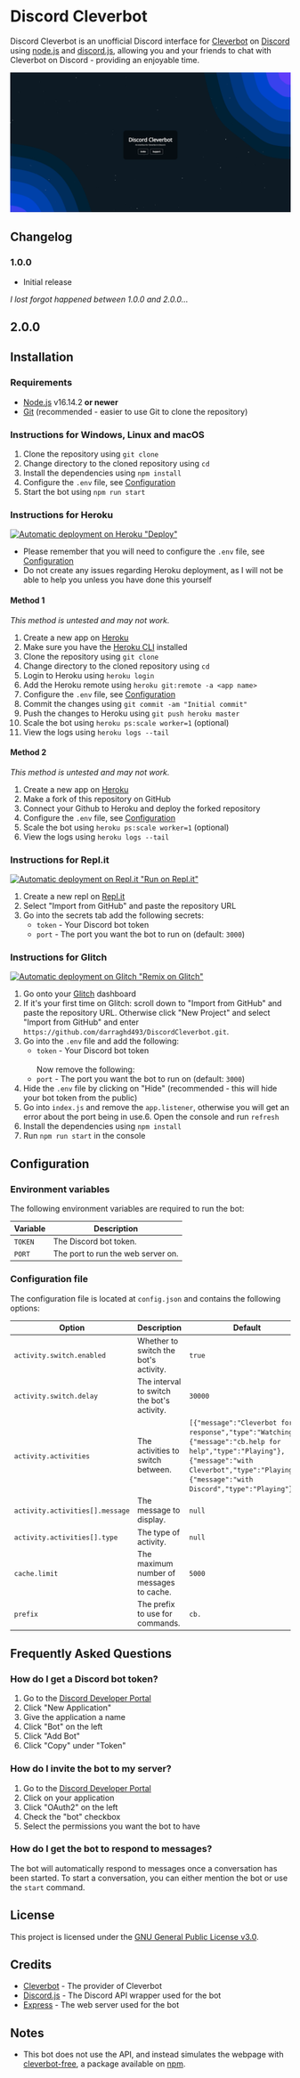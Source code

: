 # Discord Cleverbot
Discord Cleverbot is an unofficial Discord interface for [Cleverbot](https://cleverbot.com) on [Discord](https://discord.gg) using [node.js](https://nodejs.org) and [discord.js](https://https://discord.js.org), allowing you and your friends to chat with Cleverbot on Discord - providing an enjoyable time.

![Home page image](https://raw.githubusercontent.com/darraghd493/DiscordCleverbot/main/docs/img/Home.png)

## Changelog
### 1.0.0
- Initial release

*I lost forgot happened between 1.0.0 and 2.0.0...*

## 2.0.0

## Installation
### Requirements
- [Node.js](https://nodejs.org) v16.14.2 **or newer**
- [Git](https://git-scm.com) (recommended - easier to use Git to clone the repository)

### Instructions for Windows, Linux and macOS
1. Clone the repository using `git clone`
2. Change directory to the cloned repository using `cd`
3. Install the dependencies using `npm install`
4. Configure the `.env` file, see [Configuration](#configuration)
5. Start the bot using `npm run start`

### Instructions for Heroku
[![Automatic deployment on Heroku "Deploy"](https://www.herokucdn.com/deploy/button.svg)](https://heroku.com/deploy?template=https://github.com/darraghd493/DiscordCleverbot)
* Please remember that you will need to configure the `.env` file, see [Configuration](#configuration)
* Do not create any issues regarding Heroku deployment, as I will not be able to help you unless you have done this yourself

#### Method 1
*This method is untested and may not work.*
1. Create a new app on [Heroku](https://heroku.com)
2. Make sure you have the [Heroku CLI](https://devcenter.heroku.com/articles/heroku-cli) installed
3. Clone the repository using `git clone`
4. Change directory to the cloned repository using `cd`
5. Login to Heroku using `heroku login`
6. Add the Heroku remote using `heroku git:remote -a <app name>`
7. Configure the `.env` file, see [Configuration](#configuration)
8. Commit the changes using `git commit -am "Initial commit"`
9. Push the changes to Heroku using `git push heroku master`
10. Scale the bot using `heroku ps:scale worker=1` (optional)
11. View the logs using `heroku logs --tail`

#### Method 2
*This method is untested and may not work.*
1. Create a new app on [Heroku](https://heroku.com)
2. Make a fork of this repository on GitHub
3. Connect your Github to Heroku and deploy the forked repository
4. Configure the `.env` file, see [Configuration](#configuration)
5. Scale the bot using `heroku ps:scale worker=1` (optional)
6. View the logs using `heroku logs --tail`

### Instructions for Repl.it
[![Automatic deployment on Repl.it "Run on Repl.it"](https://repl.it/badge/github/doge2018/DiscordCleverbot)](https://repl.it/github/doge2018/DiscordCleverbot)
1. Create a new repl on [Repl.it](https://repl.it)
2. Select "Import from GitHub" and paste the repository URL
3. Go into the secrets tab add the following secrets:
    - `token` - Your Discord bot token
    - `port` - The port you want the bot to run on (default: `3000`)

### Instructions for Glitch
[![Automatic deployment on Glitch "Remix on Glitch"](https://cdn.glitch.com/2703baf2-b643-4da7-ab91-7ee2a2d00b5b%2Fremix-button.svg)](https://glitch.com/edit/#!/import/github/darraghd493/DiscordCleverbot)
1. Go onto your [Glitch](https://glitch.com) dashboard
2. If it's your first time on Glitch: scroll down to "Import from GitHub" and paste the repository URL. Otherwise click "New Project" and select "Import from GitHub" and enter `https://github.com/darraghd493/DiscordCleverbot.git`. 
3. Go into the `.env` file and add the following:
    - `token` - Your Discord bot token
    <br><br>Now remove the following:
    - `port` - The port you want the bot to run on (default: `3000`)
4. Hide the `.env` file by clicking on "Hide" (recommended - this will hide your bot token from the public)
5. Go into `index.js` and remove the `app.listener`, otherwise you will get an error about the port being in use.6. Open the console and run `refresh`
7. Install the dependencies using `npm install`
8. Run `npm run start` in the console

## Configuration
### Environment variables
The following environment variables are required to run the bot:

| Variable | Description |
| -------- | ----------- |
| `TOKEN` | The Discord bot token. |
| `PORT` | The port to run the web server on. |

### Configuration file
The configuration file is located at `config.json` and contains the following options:

| Option | Description | Default |
| ------ | ----------- | ------- |
| `activity.switch.enabled` | Whether to switch the bot's activity. | `true` |
| `activity.switch.delay` | The interval to switch the bot's activity. | `30000` |
| `activity.activities` | The activities to switch between. | `[{"message":"Cleverbot for a response","type":"Watching"},{"message":"cb.help for help","type":"Playing"},{"message":"with Cleverbot","type":"Playing"},{"message":"with Discord","type":"Playing"}]` |
| `activity.activities[].message` | The message to display. | `null` |
| `activity.activities[].type` | The type of activity. | `null` |
| `cache.limit` | The maximum number of messages to cache. | `5000` |
| `prefix` | The prefix to use for commands. | `cb.` |

## Frequently Asked Questions
### How do I get a Discord bot token?
1. Go to the [Discord Developer Portal](https://discord.com/developers/applications)
2. Click "New Application"
3. Give the application a name
4. Click "Bot" on the left
5. Click "Add Bot"
6. Click "Copy" under "Token"

### How do I invite the bot to my server?
1. Go to the [Discord Developer Portal](https://discord.com/developers/applications)
2. Click on your application
3. Click "OAuth2" on the left
4. Check the "bot" checkbox
5. Select the permissions you want the bot to have

### How do I get the bot to respond to messages?
The bot will automatically respond to messages once a conversation has been started. To start a conversation, you can either mention the bot or use the `start` command.

## License
This project is licensed under the [GNU General Public License v3.0](LICENSE).

## Credits
- [Cleverbot](https://cleverbot.com) - The provider of Cleverbot
- [Discord.js](https://discord.js.org) - The Discord API wrapper used for the bot
- [Express](https://expressjs.com) - The web server used for the bot

## Notes
* This bot does not use the API, and instead simulates the webpage with [cleverbot-free](https://npmjs.com/package/cleverbot-free), a package available on [npm](https://npmjs.com).
